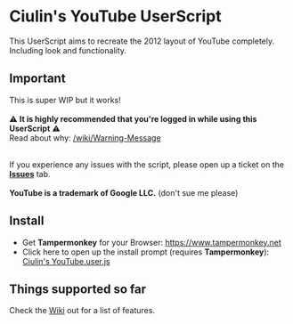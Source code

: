 # Ciulin's YouTube UserScript

This UserScript aims to recreate the 2012 layout of YouTube completely. Including look and functionality.

## Important
This is super WIP but it works!<br/><br/>
⚠️ **It is highly recommended that you're logged in while using this UserScript** ⚠️<br/>
Read about why: [/wiki/Warning-Message](https://github.com/ciulinuwu/ciulin-s-youtube/wiki/Warning-Message)
</br></br>

If you experience any issues with the script, please open up a ticket on the [**Issues**](https://github.com/ciulinuwu/ciulin-s-youtube/issues/new/choose) tab.</br></br>
**YouTube is a trademark of Google LLC.** (don't sue me please)</br>

## Install
- Get **Tampermonkey** for your Browser: https://www.tampermonkey.net<br/>
- Click here to open up the install prompt (requires **Tampermonkey**): [Ciulin's YouTube.user.js](https://github.com/ciulinuwu/ciulin-s-youtube/raw/main/Ciulin's%20YouTube.user.js)

## Things supported so far
Check the [Wiki](https://github.com/ciulinuwu/ciulin-s-youtube/wiki/) out for a list of features.
